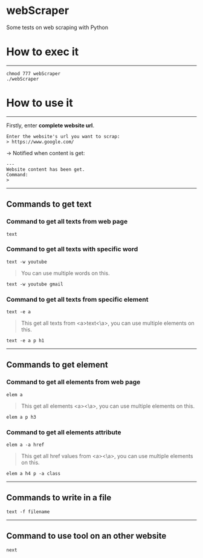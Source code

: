 # webScraper
Some tests on web scraping with Python

# How to exec it
___
```
chmod 777 webScraper
./webScraper
```

# How to use it
___

Firstly, enter **complete website url**.
```
Enter the website's url you want to scrap:
> https://www.google.com/
```
→ Notified when content is get:
```
---
Website content has been get.
Command:
>
```
___

## Commands to get text

### Command to get all texts from web page
```
text
```

### Command to get all texts with specific word
```
text -w youtube
```
> You can use multiple words on this.
```
text -w youtube gmail
```

### Command to get all texts from specific element
```
text -e a
```
> This get all texts from \<a\>text\<\a\>, you can use multiple elements on this.
```
text -e a p h1
```
___

## Commands to get element

### Command to get all elements from web page
```
elem a
```
> This get all elements \<a\>\<\a\>, you can use multiple elements on this.
```
elem a p h3
```

### Command to get all elements attribute
```
elem a -a href
```
> This get all href values from \<a\>\<\a\>, you can use multiple elements on this.
```
elem a h4 p -a class
```

___

## Commands to write in a file
```
text -f filename
```
___

## Command to use tool on an other website
```
next
```
